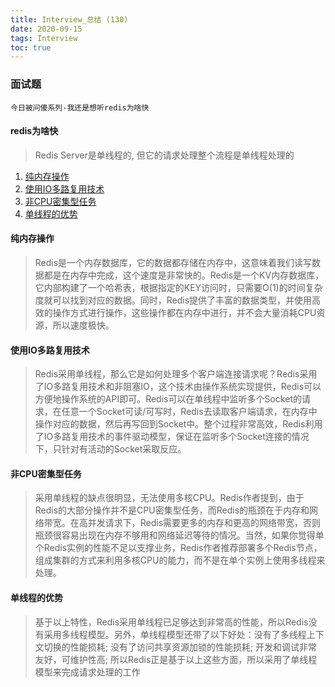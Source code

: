 ```yaml
---
title: Interview_总结 (130)
date: 2020-09-15
tags: Interview
toc: true
---
```


### 面试题
    今日被问傻系列-我还是想听redis为啥快

<!-- more -->

#### redis为啥快
> Redis Server是单线程的, 但它的请求处理整个流程是单线程处理的
1. <a href="#desc1">纯内存操作</a>
2. <a href="#desc2">使用IO多路复用技术</a>
3. <a href="#desc3">非CPU密集型任务</a>
4. <a href="#desc4">单线程的优势</a>

#### <span id="desc1">纯内存操作</span>
> Redis是一个内存数据库，它的数据都存储在内存中，这意味着我们读写数据都是在内存中完成，这个速度是非常快的。Redis是一个KV内存数据库，它内部构建了一个哈希表，根据指定的KEY访问时，只需要O(1)的时间复杂度就可以找到对应的数据。同时，Redis提供了丰富的数据类型，并使用高效的操作方式进行操作，这些操作都在内存中进行，并不会大量消耗CPU资源，所以速度极快。

#### <span id="desc2">使用IO多路复用技术</span>
> Redis采用单线程，那么它是如何处理多个客户端连接请求呢？Redis采用了IO多路复用技术和非阻塞IO，这个技术由操作系统实现提供，Redis可以方便地操作系统的API即可。Redis可以在单线程中监听多个Socket的请求，在任意一个Socket可读/可写时，Redis去读取客户端请求，在内存中操作对应的数据，然后再写回到Socket中。整个过程非常高效，Redis利用了IO多路复用技术的事件驱动模型，保证在监听多个Socket连接的情况下，只针对有活动的Socket采取反应。

#### <span id="desc3">非CPU密集型任务</span>
> 采用单线程的缺点很明显，无法使用多核CPU。Redis作者提到，由于Redis的大部分操作并不是CPU密集型任务，而Redis的瓶颈在于内存和网络带宽。在高并发请求下，Redis需要更多的内存和更高的网络带宽，否则瓶颈很容易出现在内存不够用和网络延迟等待的情况。当然，如果你觉得单个Redis实例的性能不足以支撑业务，Redis作者推荐部署多个Redis节点，组成集群的方式来利用多核CPU的能力，而不是在单个实例上使用多线程来处理。

#### <span id="desc4">单线程的优势</span>
> 基于以上特性，Redis采用单线程已足够达到非常高的性能，所以Redis没有采用多线程模型。另外，单线程模型还带了以下好处：没有了多线程上下文切换的性能损耗; 没有了访问共享资源加锁的性能损耗; 开发和调试非常友好，可维护性高; 所以Redis正是基于以上这些方面，所以采用了单线程模型来完成请求处理的工作


